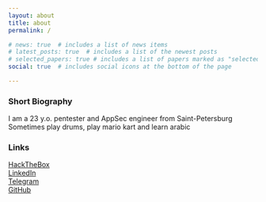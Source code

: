 ```yaml
---
layout: about
title: about
permalink: /

# news: true  # includes a list of news items
# latest_posts: true  # includes a list of the newest posts
# selected_papers: true # includes a list of papers marked as "selected={true}"
social: true  # includes social icons at the bottom of the page

---
```


### Short Biography
I am a 23 y.o. pentester and AppSec engineer from Saint-Petersburg \
Sometimes play drums, play mario kart and learn arabic

### Links
[HackTheBox](https://app.hackthebox.com/users/647622)\
[LinkedIn](https://www.linkedin.com/in/yuriy-palikshanov-084271248/)\
[Telegram](https://t.me/palikshan)\
[GitHub](https://github.com/MikeDakotaStayTrue)
